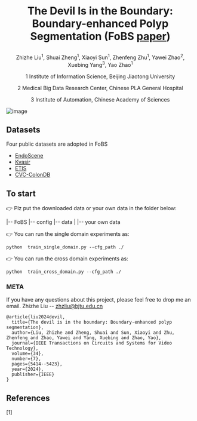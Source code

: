 # <p align="center">The Devil Is in the Boundary: Boundary-enhanced Polyp Segmentation (FoBS [paper](https://ieeexplore.ieee.org/abstract/document/10378660))</p>
<p align="center">Zhizhe Liu<sup>1</sup>, Shuai Zheng<sup>1</sup>, Xiaoyi Sun<sup>1</sup>, Zhenfeng Zhu<sup>1</sup>, Yawei Zhao<sup>2</sup>, Xuebing Yang<sup>3</sup>, Yao Zhao<sup>1</sup></p>
<p align="center">1 Institute of Information Science, Beijing Jiaotong University</p>
<p align="center">2 Medical Big Data Research Center, Chinese PLA General Hospital</p>
<p align="center">3 Institute of Automation, Chinese Academy of Sciences</p>

![image](https://github.com/TFboys-lzz/FoBS/tree/main/img/FoBS.png)

## Datasets
Four public datasets are adopted in FoBS


* [EndoScene](https://arxiv.org/abs/1612.00799)
* [Kvasir](https://arxiv.org/abs/1911.07069)
* [ETIS](https://link.springer.com/article/10.1007/s11548-013-0926-3)
* [CVC-ColonDB](https://ieeexplore.ieee.org/document/7294676)


## To start
👉 Plz put the downloaded data or your own data in the folder below:

|-- FoBS
    |-- config
    |-- data
    |   |-- your own data


👉 You can run the single domain experiments as:

```
python  train_single_domain.py --cfg_path ./
```

👉 You can run the cross domain experiments as:

```
python  train_cross_domain.py --cfg_path ./
```


### META
If you have any questions about this project, please feel free to drop me an email.
Zhizhe Liu -- zhzliu@bjtu.edu.cn
```
@article{liu2024devil,
  title={The devil is in the boundary: Boundary-enhanced polyp segmentation},
  author={Liu, Zhizhe and Zheng, Shuai and Sun, Xiaoyi and Zhu, Zhenfeng and Zhao, Yawei and Yang, Xuebing and Zhao, Yao},
  journal={IEEE Transactions on Circuits and Systems for Video Technology},
  volume={34},
  number={7},
  pages={5414--5423},
  year={2024},
  publisher={IEEE}
}
```


## References
[1]  
